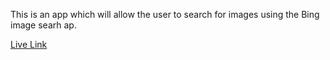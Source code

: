 This is an app which will allow the user to search for images using the Bing image searh ap.

[Live Link](https://image-search-abstraction-fcc.glitch.me/)

